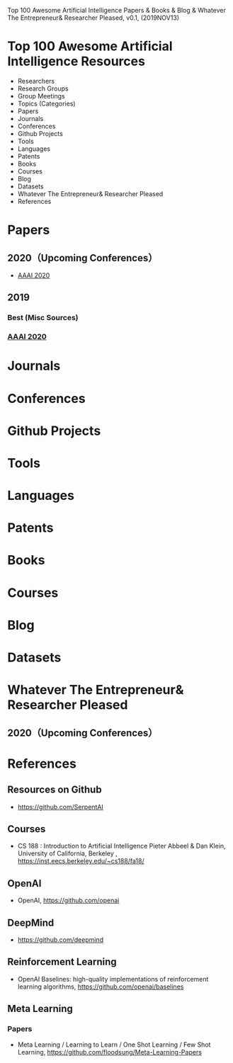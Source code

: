 Top 100 Awesome Artificial Intelligence Papers & Books & Blog & Whatever The Entrepreneur& Researcher Pleased, v0.1, 
(2019NOV13)

# Top 100 Awesome Artificial Intelligence Resources
+ Researchers
+ Research Groups
+ Group Meetings
+ Topics (Categories)
+ Papers
+ Journals
+ Conferences
+ Github Projects
+ Tools
+ Languages
+ Patents
+ Books
+ Courses
+ Blog
+ Datasets
+ Whatever The Entrepreneur& Researcher Pleased
+ References

# Papers
## 2020（Upcoming Conferences）
+ [AAAI 2020](https://aaai.org/Conferences/AAAI-20/)

## 2019

### Best (Misc Sources)

### [AAAI 2020](https://aaai.org/Conferences/AAAI-19/)

# Journals

# Conferences

# Github Projects

# Tools

# Languages

# Patents

# Books

# Courses

# Blog

# Datasets

# Whatever The Entrepreneur& Researcher Pleased

## 2020（Upcoming Conferences）


# References 

## Resources on Github
+ https://github.com/SerpentAI


## Courses
+ CS 188 : Introduction to Artificial Intelligence  Pieter Abbeel & Dan Klein, University of California, Berkeley , https://inst.eecs.berkeley.edu/~cs188/fa18/

## OpenAI
+ OpenAI, https://github.com/openai

## DeepMind
+ https://github.com/deepmind

## Reinforcement Learning
+ OpenAI Baselines: high-quality implementations of reinforcement learning algorithms, https://github.com/openai/baselines

## Meta Learning

### Papers
+ Meta Learning / Learning to Learn / One Shot Learning / Few Shot Learning, https://github.com/floodsung/Meta-Learning-Papers

